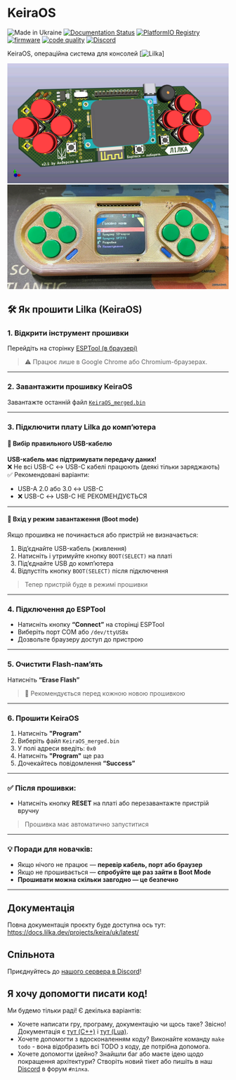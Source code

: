 # KeiraOS

![Made in Ukraine](https://img.shields.io/badge/Made%20in-Ukraine-blue?logo=data%3Aimage%2Fsvg%2Bxml%3Bbase64%2CPHN2ZyB4bWxucz0iaHR0cDovL3d3dy53My5vcmcvMjAwMC9zdmciIHdpZHRoPSIxMjAwIiBoZWlnaHQ9IjgwMCI%2BCjxyZWN0IHdpZHRoPSIxMjAwIiBoZWlnaHQ9IjgwMCIgZmlsbD0iIzAwNTdCNyIvPgo8cmVjdCB3aWR0aD0iMTIwMCIgaGVpZ2h0PSI0MDAiIHk9IjQwMCIgZmlsbD0iI0ZGRDcwMCIvPgo8L3N2Zz4%3D)
[![Documentation Status](https://readthedocs.org/projects/lilka/badge/?version=latest)](https://docs.lilka.dev)
[![PlatformIO Registry](https://badges.registry.platformio.org/packages/lilka/library/Lilka.svg)](https://registry.platformio.org/libraries/lilka/Lilka)
[![firmware](https://github.com/lilka-dev/keira/actions/workflows/firmware.yml/badge.svg)](https://github.com/lilka-dev/lilka/actions/workflows/firmware.yml)
[![code quality](https://github.com/lilka-dev/keira/actions/workflows/code-quality.yml/badge.svg)](https://github.com/lilka-dev/lilka/actions/workflows/code-quality.yml)
[![Discord](https://img.shields.io/discord/1202315568846213172?label=Discord)][discord]

KeiraOS, операційна система для консолей [![Lilka](https://github.com/lilka-dev/lilka)]

![Лілка v2](./img/v21.jpg)
![Main menu](./img/menu.jpg)

## 🛠️ Як прошити Lilka (KeiraOS)

### 1. Відкрити інструмент прошивки  
Перейдіть на сторінку [ESPTool (в браузері)](https://espressif.github.io/esptool-js/)  
> ⚠️ Працює лише в Google Chrome або Chromium-браузерах.

---

### 2. Завантажити прошивку KeiraOS  
Завантажте останній файл [`KeiraOS_merged.bin`](https://github.com/lilka-dev/keira/releases)

---

### 3. Підключити плату Lilka до комп’ютера

#### 🔌 Вибір правильного USB-кабелю
**USB-кабель має підтримувати передачу даних!**  
❌ Не всі USB-C ↔ USB-C кабелі працюють (деякі тільки заряджають)  
✅ Рекомендовані варіанти:
- USB-A 2.0 або 3.0 ↔ USB-C  
- ❌ USB-C ↔ USB-C НЕ РЕКОМЕНДУЄТЬСЯ

---

#### 🚀 Вхід у режим завантаження (Boot mode)
Якщо прошивка не починається або пристрій не визначається:
1. Від’єднайте USB-кабель (живлення)
2. Натисніть і утримуйте кнопку `BOOT(SELECT)` на платі
3. Під’єднайте USB до комп’ютера
4. Відпустіть кнопку `BOOT(SELECT)` після підключення

> Тепер пристрій буде в режимі прошивки

---

### 4. Підключення до ESPTool
- Натисніть кнопку **“Connect”** на сторінці ESPTool
- Виберіть порт COM або `/dev/ttyUSBx`
- Дозвольте браузеру доступ до пристрою

---

### 5. Очистити Flash-пам’ять
Натисніть **“Erase Flash”**  
> 🔄 Рекомендується перед кожною новою прошивкою

---

### 6. Прошити KeiraOS

1. Натисніть **"Program"**
2. Виберіть файл `KeiraOS_merged.bin`
3. У полі адреси введіть: `0x0`
4. Натисніть **"Program"** ще раз
5. Дочекайтесь повідомлення **“Success”**

---

### ✅ Після прошивки:
- Натисніть кнопку **RESET** на платі або перезавантажте пристрій вручну  
> Прошивка має автоматично запуститися

---

### 💡 Поради для новачків:
- Якщо нічого не працює — **перевір кабель, порт або браузер**  
- Якщо не прошивається — **спробуйте ще раз зайти в Boot Mode**
- **Прошивати можна скільки завгодно — це безпечно**

---

## Документація

Повна документація проєкту буде доступна ось тут: <https://docs.lilka.dev/projects/keira/uk/latest/>

## Спільнота

Приєднуйтесь до [нашого сервера в Discord][discord]!

## Я хочу допомогти писати код!

Ми будемо тільки раді! Є декілька варіантів:

- Хочете написати гру, програму, документацію чи щось таке? Звісно! Документація є [тут (C++)](https://docs.lilka.dev/projects/keira/uk/latest/custom_apps/) і [тут (Lua)](https://docs.lilka.dev/projects/keira/uk/latest/lua/intro/).
- Хочете допомогти з вдосконаленням коду? Виконайте команду `make todo` - вона відобразить всі TODO з коду, де потрібна допомога.
- Хочете допомогти ідейно? Знайшли баг або маєте ідею щодо покращення архітектури? Створіть новий тікет або пишіть в наш [Discord][discord] в форум `#лілка`.

[discord]: https://discord.gg/HU68TaKCu6
